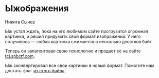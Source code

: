 # Ыжображения

[Никита Сычев](tg://resolve?domain=nsychev)

Ыж устал ждать, пока на его любимом сайте прогрузится огромная картинка, и решил придумать свой формат изображений. У него получилось — любая картинка сжимается в несколько десятков байт.

Теперь он запатентовал свою технологию и продает её на сайте [tci.spbctf.com](tci.spbctf.com).

Ыж сконвертировал все свои картинки в новый формат. Помогите нам достать флаг [из этого файла](flag_new.tci).
